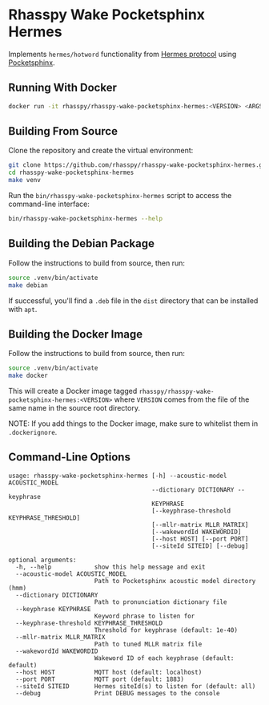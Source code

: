 # Rhasspy Wake Pocketsphinx Hermes

Implements `hermes/hotword` functionality from [Hermes protocol](https://docs.snips.ai/reference/hermes) using [Pocketsphinx](https://github.com/cmusphinx/pocketsphinx).

## Running With Docker

```bash
docker run -it rhasspy/rhasspy-wake-pocketsphinx-hermes:<VERSION> <ARGS>
```

## Building From Source

Clone the repository and create the virtual environment:

```bash
git clone https://github.com/rhasspy/rhasspy-wake-pocketsphinx-hermes.git
cd rhasspy-wake-pocketsphinx-hermes
make venv
```

Run the `bin/rhasspy-wake-pocketsphinx-hermes` script to access the command-line interface:

```bash
bin/rhasspy-wake-pocketsphinx-hermes --help
```

## Building the Debian Package

Follow the instructions to build from source, then run:

```bash
source .venv/bin/activate
make debian
```

If successful, you'll find a `.deb` file in the `dist` directory that can be installed with `apt`.

## Building the Docker Image

Follow the instructions to build from source, then run:

```bash
source .venv/bin/activate
make docker
```

This will create a Docker image tagged `rhasspy/rhasspy-wake-pocketsphinx-hermes:<VERSION>` where `VERSION` comes from the file of the same name in the source root directory.

NOTE: If you add things to the Docker image, make sure to whitelist them in `.dockerignore`.

## Command-Line Options

```
usage: rhasspy-wake-pocketsphinx-hermes [-h] --acoustic-model ACOUSTIC_MODEL
                                        --dictionary DICTIONARY --keyphrase
                                        KEYPHRASE
                                        [--keyphrase-threshold KEYPHRASE_THRESHOLD]
                                        [--mllr-matrix MLLR_MATRIX]
                                        [--wakewordId WAKEWORDID]
                                        [--host HOST] [--port PORT]
                                        [--siteId SITEID] [--debug]

optional arguments:
  -h, --help            show this help message and exit
  --acoustic-model ACOUSTIC_MODEL
                        Path to Pocketsphinx acoustic model directory (hmm)
  --dictionary DICTIONARY
                        Path to pronunciation dictionary file
  --keyphrase KEYPHRASE
                        Keyword phrase to listen for
  --keyphrase-threshold KEYPHRASE_THRESHOLD
                        Threshold for keyphrase (default: 1e-40)
  --mllr-matrix MLLR_MATRIX
                        Path to tuned MLLR matrix file
  --wakewordId WAKEWORDID
                        Wakeword ID of each keyphrase (default: default)
  --host HOST           MQTT host (default: localhost)
  --port PORT           MQTT port (default: 1883)
  --siteId SITEID       Hermes siteId(s) to listen for (default: all)
  --debug               Print DEBUG messages to the console
```
